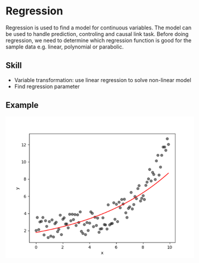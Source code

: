 # Regression
Regression is used to find a model for continuous variables. The model can be used to handle prediction, controling and causal link task. Before doing regression, we need to determine which regression function is good for the sample data e.g. linear, polynomial or parabolic.

## Skill
+ Variable transformation: use linear regression to solve non-linear model
+ Find regression parameter

## Example
![image](https://github.com/ChienKangLu/Regression/blob/master/regression/img1.png)
